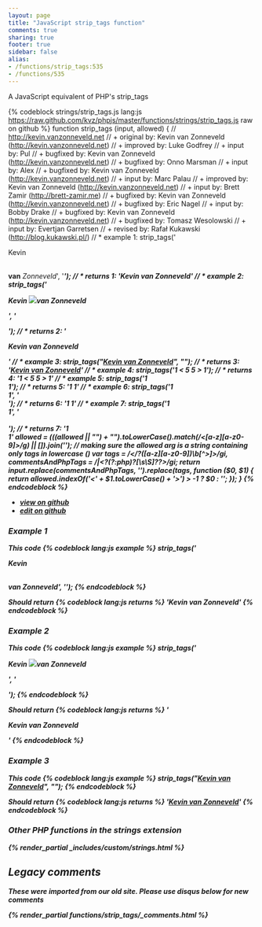 ```yaml
---
layout: page
title: "JavaScript strip_tags function"
comments: true
sharing: true
footer: true
sidebar: false
alias:
- /functions/strip_tags:535
- /functions/535
---
```

<!-- Generated by Rakefile:build -->
A JavaScript equivalent of PHP's strip_tags

{% codeblock strings/strip_tags.js lang:js https://raw.github.com/kvz/phpjs/master/functions/strings/strip_tags.js raw on github %}
function strip_tags (input, allowed) {
  // http://kevin.vanzonneveld.net
  // +   original by: Kevin van Zonneveld (http://kevin.vanzonneveld.net)
  // +   improved by: Luke Godfrey
  // +      input by: Pul
  // +   bugfixed by: Kevin van Zonneveld (http://kevin.vanzonneveld.net)
  // +   bugfixed by: Onno Marsman
  // +      input by: Alex
  // +   bugfixed by: Kevin van Zonneveld (http://kevin.vanzonneveld.net)
  // +      input by: Marc Palau
  // +   improved by: Kevin van Zonneveld (http://kevin.vanzonneveld.net)
  // +      input by: Brett Zamir (http://brett-zamir.me)
  // +   bugfixed by: Kevin van Zonneveld (http://kevin.vanzonneveld.net)
  // +   bugfixed by: Eric Nagel
  // +      input by: Bobby Drake
  // +   bugfixed by: Kevin van Zonneveld (http://kevin.vanzonneveld.net)
  // +   bugfixed by: Tomasz Wesolowski
  // +      input by: Evertjan Garretsen
  // +    revised by: Rafał Kukawski (http://blog.kukawski.pl/)
  // *     example 1: strip_tags('<p>Kevin</p> <br /><b>van</b> <i>Zonneveld</i>', '<i><b>');
  // *     returns 1: 'Kevin <b>van</b> <i>Zonneveld</i>'
  // *     example 2: strip_tags('<p>Kevin <img src="someimage.png" onmouseover="someFunction()">van <i>Zonneveld</i></p>', '<p>');
  // *     returns 2: '<p>Kevin van Zonneveld</p>'
  // *     example 3: strip_tags("<a href='http://kevin.vanzonneveld.net'>Kevin van Zonneveld</a>", "<a>");
  // *     returns 3: '<a href='http://kevin.vanzonneveld.net'>Kevin van Zonneveld</a>'
  // *     example 4: strip_tags('1 < 5 5 > 1');
  // *     returns 4: '1 < 5 5 > 1'
  // *     example 5: strip_tags('1 <br/> 1');
  // *     returns 5: '1  1'
  // *     example 6: strip_tags('1 <br/> 1', '<br>');
  // *     returns 6: '1  1'
  // *     example 7: strip_tags('1 <br/> 1', '<br><br/>');
  // *     returns 7: '1 <br/> 1'
  allowed = (((allowed || "") + "").toLowerCase().match(/<[a-z][a-z0-9]*>/g) || []).join(''); // making sure the allowed arg is a string containing only tags in lowercase (<a><b><c>)
  var tags = /<\/?([a-z][a-z0-9]*)\b[^>]*>/gi,
    commentsAndPhpTags = /<!--[\s\S]*?-->|<\?(?:php)?[\s\S]*?\?>/gi;
  return input.replace(commentsAndPhpTags, '').replace(tags, function ($0, $1) {
    return allowed.indexOf('<' + $1.toLowerCase() + '>') > -1 ? $0 : '';
  });
}
{% endcodeblock %}

 - [view on github](https://github.com/kvz/phpjs/blob/master/functions/strings/strip_tags.js)
 - [edit on github](https://github.com/kvz/phpjs/edit/master/functions/strings/strip_tags.js)

### Example 1
This code
{% codeblock lang:js example %}
strip_tags('<p>Kevin</p> <br /><b>van</b> <i>Zonneveld</i>', '<i><b>');
{% endcodeblock %}

Should return
{% codeblock lang:js returns %}
'Kevin <b>van</b> <i>Zonneveld</i>'
{% endcodeblock %}

### Example 2
This code
{% codeblock lang:js example %}
strip_tags('<p>Kevin <img src="someimage.png" onmouseover="someFunction()">van <i>Zonneveld</i></p>', '<p>');
{% endcodeblock %}

Should return
{% codeblock lang:js returns %}
'<p>Kevin van Zonneveld</p>'
{% endcodeblock %}

### Example 3
This code
{% codeblock lang:js example %}
strip_tags("<a href='http://kevin.vanzonneveld.net'>Kevin van Zonneveld</a>", "<a>");
{% endcodeblock %}

Should return
{% codeblock lang:js returns %}
'<a href='http://kevin.vanzonneveld.net'>Kevin van Zonneveld</a>'
{% endcodeblock %}


### Other PHP functions in the strings extension
{% render_partial _includes/custom/strings.html %}
## Legacy comments
These were imported from our old site. Please use disqus below for new comments
<div style="overflow-y: scroll; max-height: 500px;">
{% render_partial functions/strip_tags/_comments.html %}
</div>
